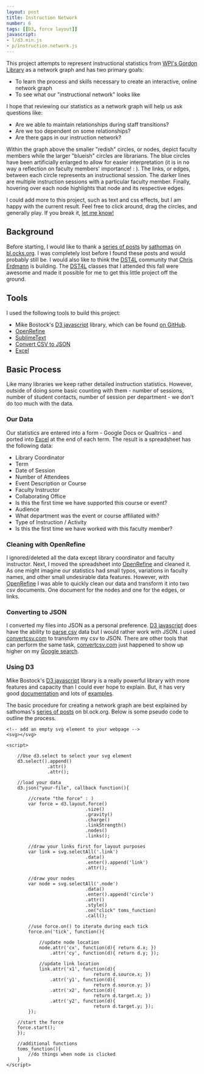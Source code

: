 ```yaml
---
layout: post
title: Instruction Network
number: 6
tags: [[D3, force layout]]
javascript: 
- l/d3.min.js
- p/instruction.network.js
---
```

<style>
.link {
    stroke: rgb(25, 25, 25);
    stroke-width: 0.5px;
}
.node {
    fill: #ccc;
    stroke: #fff;
    stroke-width: 5px;
}
.node text {
  pointer-events: none;
  font: 10px sans-serif;
  }
</style>

<div id="svg"></div>

This project attempts to represent instructional statistics from [WPI's Gordon Library](http://www.wpi.edu/academics/library.html) as a network graph and has two primary goals: 

* To learn the process and skills necessary to create an interactive, online network graph  
* To see what our "instructional network" looks like 

I hope that reviewing our statistics as a network graph will help us ask questions like: 

* Are we able to maintain relationships during staff transitions? 
* Are we too dependent on some relationships? 
* Are there gaps in our instruction network? 

Within the graph above the smaller "redish" circles, or nodes, depict faculty members while the larger "blueish" circles are librarians. The blue circles have been artificially enlarged to allow for easier interpretation (it is in no way a reflection on faculty members' importance! : ). The links, or edges, between each circle represents an instructional session. The darker lines are multiple instruction sessions with a particular faculty member. Finally, hovering over each node highlights that node and its respective edges. 

I could add more to this project, such as text and css effects, but I am happy with the current result. Feel free to click around, drag the circles, and generally play. If you break it, [let me know!](https://github.com/tomhohenstein/tomhohenstein.github.io/issues)

## Background

Before starting, I would like to thank a [series of posts](http://bl.ocks.org/sathomas/11550728) by [sathomas](http://bl.ocks.org/sathomas) on [bl.ocks.org](http://bl.ocks.org). I was completely lost before I found these posts and would probably still be. I would also like to think the [DST4L](http://altbibl.io/dst4l/) community that [Chris Erdmann](https://twitter.com/libcce) is building. The [DST4L](http://altbibl.io/dst4l/) classes that I attended this fall were awesome and made it possible for me to get this little project off the ground. 

## Tools
I used the following tools to build this project: 

* Mike Bostock's [D3 javascript](http://d3js.org/) library, which can be found [on GitHub](https://github.com/mbostock/d3). 
* [OpenRefine](http://openrefine.org/)
* [SublimeText](http://www.sublimetext.com/) 
* [Convert CSV to JSON](http://www.convertcsv.com/csv-to-json.htm)
* [Excel](http://products.office.com/en-us/excel)

## Basic Process 

Like many libraries we keep rather detailed instruction statistics. However, outside of doing some basic counting with them - number of sessions, number of student contacts, number of session per department - we don't do too much with the data. 

### Our Data

Our statistics are entered into a form - Google Docs or Qualtrics - and ported into [Excel](http://products.office.com/en-us/excel) at the end of each term. The result is a spreadsheet has the following data: 

 * Library Coordinator  
 * Term 
 * Date of Session 
 * Number of Attendees 
 * Event Description or Course 
 * Faculty Instructor 
 * Collaborating Office 
 * Is this the first time we have supported this course or event?
 * Audience 
 * What department was the event or course affiliated with?
 * Type of Instruction / Activity 
 * Is this the first time we have worked with this faculty member?

### Cleaning with OpenRefine

I ignored/deleted all the data except library coordinator and faculty instructor. Next, I moved the spreadsheet into [OpenRefine](http://openrefine.org/) and cleaned it. As one might imagine our statistics had small typos, variations in faculty names, and other small undesirable data features. However, with [OpenRefine](http://openrefine.org/) I was able to quickly clean our data and transform it into two csv documents. One document for the nodes and one for the edges, or links. 	

### Converting to JSON 

I converted my files into JSON as a personal preference. [D3 javascript](http://d3js.org/) does have the ability to [parse csv](https://github.com/mbostock/d3/wiki/CSV) data but I would rather work with JSON. I used [convertcsv.com](http://www.convertcsv.com/csv-to-json.htm) to transform my csv to JSON. There are other tools that can perform the same task, [convertcsv.com](http://www.convertcsv.com/csv-to-json.htm) just happened to show up higher on my [Google search](https://www.google.com?q=csv%20to%20json).

### Using D3

Mike Bostock's [D3 javascript](http://d3js.org/) library is a really powerful library with more features and capacity than I could ever hope to explain. But, it has very good [documentation](https://github.com/mbostock/d3/wiki) and lots of [examples](https://github.com/mbostock/d3/wiki/Gallery). 

The basic procedure for creating a network graph are best explained by sathomas's [series of posts](http://bl.ocks.org/sathomas/11550728) on bl.ock.org. Below is some pseudo code to outline the process. 

```
<!-- add an empty svg element to your webpage -->
<svg></svg>

<script>

    //Use d3.select to select your svg element 
    d3.select().append()
               .attr()
               .attr(); 

    //load your data
    d3.json("your-file", callback function(){

        //create "the force" : ) 
        var force = d3.layout.force()
                             .size()
                             .gravity()
                             .charge()
                             .linkStrength()
                             .nodes()
                             .links(); 

        //draw your links first for layout purposes
        var link = svg.selectAll('.link')
                             .data()
                             .enter().append('link')
                             .attr(); 

        //draw your nodes 
        var node = svg.selectAll('.node')
                             .data()
                             .enter().append('circle')
                             .attr()
                             .style()
                             .on("click" toms_function) 
                             .call();

        //use force.on() to iterate during each tick 
        force.on('tick', function(){

            //update node location 
            node.attr('cx', function(d){ return d.x; })
                .attr('cy', function(d){ return d.y; });

            //update link location
            link.attr('x1', function(d){ 
                                return d.source.x; })
                .attr('y1', function(d){ 
                                return d.source.y; })
                .attr('x2', function(d){ 
                                return d.target.x; })
                .attr('y2', function(d){ 
                                return d.target.y; });
        }); 

    //start the force 
    force.start(); 
    }); 

    //additional functions 
    toms_function(){
        //do things when node is clicked
    }
</script>
```  